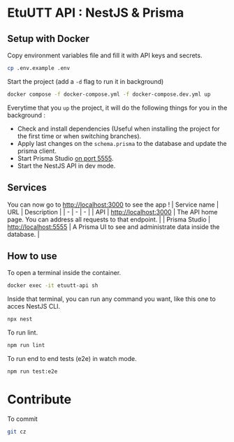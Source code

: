 # EtuUTT API : NestJS & Prisma

## Setup with Docker

Copy environment variables file and fill it with API keys and secrets.
```sh
cp .env.example .env
```

Start the project (add a `-d` flag to run it in background)
```sh
docker compose -f docker-compose.yml -f docker-compose.dev.yml up
```

Everytime that you `up` the project, it will do the following things for you in the background :
- Check and install dependencies (Useful when installing the project for the first time or when switching branches).
- Apply last changes on the `schema.prisma` to the database and update the prisma client.
- Start Prisma Studio [on port 5555](http://localhost:5555).
- Start the NestJS API in dev mode.

## Services

You can now go to [http://localhost:3000](http://localhost:3000) to see the app !
| Service name | URL | Description |
| - | - | - |
| API | [http://localhost:3000](http://localhost:3000) | The API home page. You can address all requests to that endpoint. |
| Prisma Studio | [http://localhost:5555](http://localhost:5555) | A Prisma UI to see and administrate data inside the database. |

## How to use

To open a terminal inside the container.
```sh
docker exec -it etuutt-api sh
```

Inside that terminal, you can run any command you want, like this one to acces NestJS CLI.
```sh
npx nest
```

To run lint.
```sh
npm run lint
```

To run end to end tests (e2e) in watch mode.
```sh
npm run test:e2e
```

# Contribute

To commit
```sh
git cz
```
